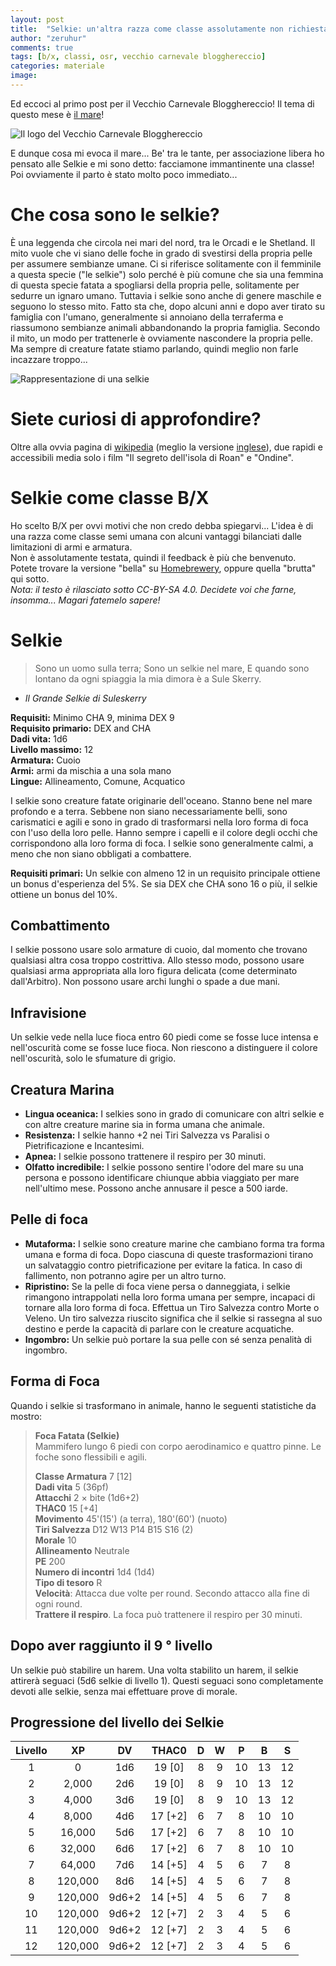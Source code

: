 ```yaml
---
layout: post
title:  "Selkie: un'altra razza come classe assolutamente non richiesta"
author: "zeruhur"
comments: true
tags: [b/x, classi, osr, vecchio carnevale blogghereccio]
categories: materiale
image:
---
```

Ed eccoci al primo post per il Vecchio Carnevale Blogghereccio! Il tema di questo mese è [il mare](https://oicn.icu/2021/vecchio-carnevale-blogghereccio-il-mare/)!

![Il logo del Vecchio Carnevale Blogghereccio](https://i.imgur.com/yF1KpYD.jpg)

E dunque cosa mi evoca il mare... 
Be' tra le tante, per associazione libera ho pensato alle Selkie e mi sono detto: facciamone immantinente una classe! 
Poi ovviamente il parto è stato molto poco immediato...

# Che cosa sono le selkie?
È una leggenda che circola nei mari del nord, tra le Orcadi e le Shetland. 
Il mito vuole che vi siano delle foche in grado di svestirsi della propria pelle per assumere sembianze umane. 
Ci si riferisce solitamente con il femminile a questa specie ("le selkie") solo perché è più comune che sia una femmina di questa specie fatata a spogliarsi della propria pelle, solitamente per sedurre un ignaro umano. 
Tuttavia i selkie sono anche di genere maschile e seguono lo stesso mito.
Fatto sta che, dopo alcuni anni e dopo aver tirato su famiglia con l'umano, generalmente si annoiano della terraferma e riassumono sembianze animali abbandonando la propria famiglia.
Secondo il mito, un modo per trattenerle è ovviamente nascondere la propria pelle. Ma sempre di creature fatate stiamo parlando, quindi meglio non farle incazzare troppo...

![Rappresentazione di una selkie](https://static.wikia.nocookie.net/mythology/images/5/5b/Selkie.jpg)

# Siete curiosi di approfondire?
Oltre alla ovvia pagina di [wikipedia](https://it.wikipedia.org/wiki/Selkie) (meglio la versione [inglese](https://en.wikipedia.org/wiki/Selkie)), due rapidi e accessibili media solo i film "Il segreto dell'isola di Roan" e "Ondine".

# Selkie come classe B/X
Ho scelto B/X per ovvi motivi che non credo debba spiegarvi... 
L'idea è di una razza come classe semi umana con alcuni vantaggi bilanciati dalle limitazioni di armi e armatura.  
Non è assolutamente testata, quindi il feedback è più che benvenuto.  
Potete trovare la versione "bella" su [Homebrewery](https://homebrewery.naturalcrit.com/share/1F5oq2r8zxMC-A3J9frbmZrsLluX3HWGj8KIDtRe_YK4f), oppure quella "brutta" qui sotto.  
*Nota: il testo è rilasciato sotto CC-BY-SA 4.0. Decidete voi che farne, insomma... Magari fatemelo sapere!*

# Selkie

> Sono un uomo sulla terra;
Sono un selkie nel mare,
E quando sono lontano da ogni spiaggia
la mia dimora è a Sule Skerry.
- *Il Grande Selkie di Suleskerry*

**Requisiti:** Minimo CHA 9, minima DEX 9  
**Requisito primario:** DEX and CHA  
**Dadi vita:** 1d6  
**Livello massimo:** 12  
**Armatura:** Cuoio  
**Armi:** armi da mischia a una sola mano  
**Lingue:** Allineamento, Comune, Acquatico  

I selkie sono creature fatate originarie dell'oceano.
Stanno bene nel mare profondo e a terra.
Sebbene non siano necessariamente belli, sono carismatici e agili e sono in grado di trasformarsi nella loro forma di foca con l'uso della loro pelle.
Hanno sempre i capelli e il colore degli occhi che corrispondono alla loro forma di foca.
I selkie sono generalmente calmi, a meno che non siano obbligati a combattere.

**Requisiti primari:** Un selkie con almeno 12 in un requisito principale ottiene un bonus d'esperienza del 5%. 
Se sia DEX che CHA sono 16 o più, il selkie ottiene un bonus del 10%.

## Combattimento
I selkie possono usare solo armature di cuoio, dal momento che trovano qualsiasi altra cosa troppo costrittiva. 
Allo stesso modo, possono usare qualsiasi arma appropriata alla loro figura delicata (come determinato dall'Arbitro). Non possono usare archi lunghi o spade a due mani.

## Infravisione
Un selkie vede nella luce fioca entro 60 piedi come se fosse luce intensa e nell'oscurità come se fosse luce fioca.
Non riescono a distinguere il colore nell'oscurità, solo le sfumature di grigio.

## Creatura Marina
- **Lingua oceanica:** I selkies sono in grado di comunicare con altri selkie e con altre creature marine sia in forma umana che animale. 
- **Resistenza:** I selkie hanno +2 nei Tiri Salvezza vs Paralisi o Pietrificazione e Incantesimi.
- **Apnea:** I selkie possono trattenere il respiro per 30 minuti.
- **Olfatto incredibile:** I selkie possono sentire l'odore del mare su una persona e possono identificare chiunque abbia viaggiato per mare nell'ultimo mese. Possono anche annusare il pesce a 500 iarde.

## Pelle di foca
- **Mutaforma:** I selkie sono creature marine che cambiano forma tra forma umana e forma di foca. 
Dopo ciascuna di queste trasformazioni tirano un salvataggio contro pietrificazione per evitare la fatica. In caso di fallimento, non potranno agire per un altro turno. 
- **Ripristino:** Se la pelle di foca viene persa o danneggiata, i selkie rimangono intrappolati nella loro forma umana per sempre, incapaci di tornare alla loro forma di foca. 
Effettua un Tiro Salvezza contro Morte o Veleno. Un tiro salvezza riuscito significa che il selkie si rassegna al suo destino e perde la capacità di parlare con le creature acquatiche.
- **Ingombro:** Un selkie può portare la sua pelle con sé senza penalità di ingombro.

## Forma di Foca
Quando i selkie si trasformano in animale, hanno le seguenti statistiche da mostro:

> **Foca Fatata (Selkie)**  
> Mammifero lungo 6 piedi con corpo aerodinamico e quattro pinne. Le foche sono flessibili e agili.
> 
> **Classe Armatura**	7 [12]  
> **Dadi vita**	5 (36pf)  
> **Attacchi**	2 × bite (1d6+2)  
> **THAC0**	15 [+4]  
> **Movimento**	 45'(15') (a terra), 180'(60') (nuoto)  
> **Tiri Salvezza**	D12 W13 P14 B15 S16 (2)  
> **Morale**	10  
> **Allineamento**	Neutrale  
> **PE**	200  
> **Numero di incontri**	1d4 (1d4)  
> **Tipo di tesoro**	R  
> **Velocità**: Attacca due volte per round. Secondo attacco alla fine di ogni round.  
> **Trattere il respiro**. La foca può trattenere il respiro per 30 minuti.

## Dopo aver raggiunto il 9 ° livello
Un selkie può stabilire un harem.
Una volta stabilito un harem, il selkie
attirerà seguaci (5d6 selkie di livello 1).
Questi seguaci sono completamente
devoti alle selkie, senza mai effettuare prove di
morale.

## Progressione del livello dei Selkie

| Livello | XP      | DV    | THAC0   | D | W | P  | B  | S  |
|:-------:|:-------:|:-----:|:-------:|:-:|:-:|:--:|:--:|:--:|
| 1       | 0       | 1d6   | 19 [0]  | 8 | 9 | 10 | 13 | 12 |
| 2       | 2,000   | 2d6   | 19 [0]  | 8 | 9 | 10 | 13 | 12 |
| 3       | 4,000   | 3d6   | 19 [0]  | 8 | 9 | 10 | 13 | 12 |
| 4       | 8,000   | 4d6   | 17 [+2] | 6 | 7 | 8  | 10 | 10 |
| 5       | 16,000  | 5d6   | 17 [+2] | 6 | 7 | 8  | 10 | 10 |
| 6       | 32,000  | 6d6   | 17 [+2] | 6 | 7 | 8  | 10 | 10 |
| 7       | 64,000  | 7d6   | 14 [+5] | 4 | 5 | 6  | 7  | 8  |
| 8       | 120,000 | 8d6   | 14 [+5] | 4 | 5 | 6  | 7  | 8  |
| 9       | 120,000 | 9d6+2 | 14 [+5] | 4 | 5 | 6  | 7  | 8  |
| 10      | 120,000 | 9d6+2 | 12 [+7] | 2 | 3 | 4  | 5  | 6  |
| 11      | 120,000 | 9d6+2 | 12 [+7] | 2 | 3 | 4  | 5  | 6  |
| 12      | 120,000 | 9d6+2 | 12 [+7] | 2 | 3 | 4  | 5  | 6  |